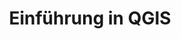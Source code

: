 ---
title: Einführung in QGIS
lehrende: Roth, Georg
einrichtung: FU Berlin
stadt: Berlin
studiengang: BA Altertumswissenschaften
lv-typ: Übung
link: NA
zielgruppe:
  - BA

inhalte:
  - GIS
---